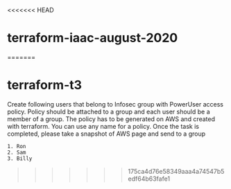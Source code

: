 <<<<<<< HEAD
# terraform-iaac-august-2020
=======
# terraform-t3

Create following users that belong to Infosec group with PowerUser access policy. 
Policy should be attached to a group and each user should be a member of  a group. 
The policy has to be generated on AWS and created with terraform. You can use any name for a policy. 
Once the task is completed, please take a snapshot of AWS page and send to a group
	
	
	1. Ron
	2. Sam
	3. Billy
>>>>>>> 175ca4d76e58349aaa4a74547b5edf64b63fafe1
